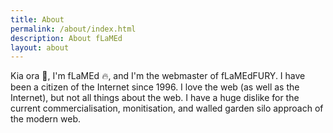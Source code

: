 ```yaml
---
title: About
permalink: /about/index.html
description: About fLaMEd
layout: about
---
```


Kia ora 👋, I'm fLaMEd 🔥, and I'm the webmaster of fLaMEdFURY. I have been a citizen of the Internet since 1996. I love the web (as well as the Internet), but not all things about the web. I have a huge dislike for the current commercialisation, monitisation, and walled garden silo approach of the modern web.